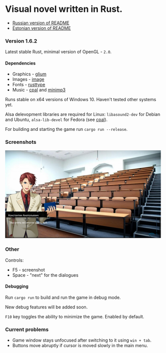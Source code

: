 # Visual novel written in Rust.

 - [Russian version of README](https://github.com/Clomance/Visual-Novel/blob/master/README-RUS.MD)
 - [Estonian version of README](https://github.com/Clomance/Visual-Novel/blob/master/README-ET.MD)

### Version 1.6.2

Latest stable Rust, minimal version of OpenGL - `2.0`.

#### Dependencies
 - Graphics - [glium](https://github.com/glium/glium)
 - Images - [image](https://github.com/image-rs/image)
 - Fonts - [rusttype](https://gitlab.redox-os.org/redox-os/rusttype)
 - Music - [cpal](https://github.com/RustAudio/cpal) and [minimp3](https://github.com/germangb/minimp3-rs)

Runs stable on x64 versions of Windows 10. Haven't tested other systems yet.

Alsa delevopment libraries are required for Linux: `libasound2-dev` for Debian and Ubuntu, `alsa-lib-devel` for Fedora (see [cpal](https://github.com/RustAudio/cpal)).

For building and starting the game run `cargo run --release`.

### Screenshots
![screenshot1](./screenshots/screenshot0.png)

### Other

Controls:
 - F5 - screenshot
 - Space - "next" for the dialogues

#### Debugging

Run `cargo run` to build and run the game in debug mode.

New debug features will be added soon.

`F10` key toggles the ability to minimize the game. Enabled by default.

### Current problems
 - Game window stays unfocused after switching to it using `win + tab`.
 - Buttons move abruptly if cursor is moved slowly in the main menu. 